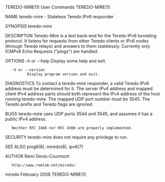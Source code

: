 TEREDO-MIRE(1)                                                     User Commands                                                    TEREDO-MIRE(1)

NAME
       teredo-mire - Stateless Teredo IPv6 responder

SYNOPSIS
       teredo-mire

DESCRIPTON
       Teredo-Mire  is  a  test  back-end  for the Teredo IPv6 tunneling protocol. It listens for requests from other Teredo clients or IPv6 nodes
       (through Teredo relays) and answers to them statelessly. Currently only ICMPv6 Echo Requests ("pings") are handled.

OPTIONS
       -h or --help
              Display some help and exit.

       -V or --version
              Display program version and exit.

DIAGNOSTICS
       To contact a teredo-mire responder, a valid Teredo IPv6 address must be determined for it. The server IPv4 address and mapped  client  IPv4
       address  parts should both represent the IPv4 address of the host running teredo-mire.  The mapped UDP port number must be 3545. The Teredo
       prefix and Teredo flags are ignored.

BUGS
       teredo-mire uses UDP ports 3544 and 3545, and assumes it has a public IPv4 address.

       Neither RFC 2460 nor RFC 4380 are properly implemented.

SECURITY
       teredo-mire does not require any privilege to run.

SEE ALSO
       ping6(8), miredo(8), ipv6(7)

AUTHOR
       Rémi Denis-Courmont <remi at remlab dot net>

       http://www.remlab.net/miredo/

miredo                                                             February 2008                                                    TEREDO-MIRE(1)
